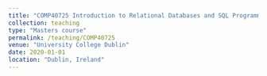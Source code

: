 ```yaml
---
title: "COMP40725 Introduction to Relational Databases and SQL Programming"
collection: teaching
type: "Masters course"
permalink: /teaching/COMP40725
venue: "University College Dublin"
date: 2020-01-01
location: "Dublin, Ireland"
---
```

